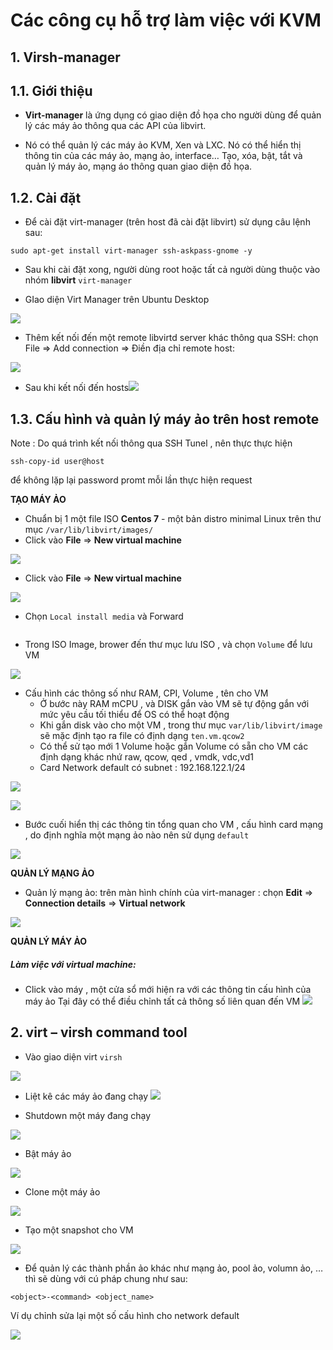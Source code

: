# Các công cụ hỗ trợ làm việc với KVM


##  1. Virsh-manager 


## 1.1. Giới thiệu

-   **Virt-manager**  là ứng dụng có giao diện đồ họa cho người dùng để quản lý các máy ảo thông qua các API của libvirt.
    
-   Nó có thể quản lý các máy ảo KVM, Xen và LXC. Nó có thể hiển thị thông tin của các máy ảo, mạng ảo, interface… Tạo, xóa, bật, tắt và quản lý máy ảo, mạng áo thông quan giao diện đồ họa.

## 1.2. Cài đặt

-   Để cài đặt virt-manager (trên host đã cài đặt libvirt) sử dụng câu lệnh sau:

`sudo apt-get install virt-manager ssh-askpass-gnome -y`

-   Sau khi cài đặt xong, người dùng root hoặc tất cả người dùng thuộc vào nhóm **libvirt**
`virt-manager`

- GIao diện Virt Manager trên Ubuntu Desktop

![](https://i.imgur.com/Vhhupod.png)

- Thêm kết nối đến một remote libvirtd server khác thông qua SSH: chọn File => Add connection => Điền địa chỉ remote host:

![](https://imgur.com/wuI7R7V.png)


- Sau khi kết nối đến hosts![](https://imgur.com/t5AYpTU.png)

## 1.3. Cấu hình và quản lý máy ảo trên host remote

Note : Do quá trình kết nối thông qua SSH Tunel , nên thực thực hiện
````
ssh-copy-id user@host
```` 
để không lặp lại password promt mỗi lần thực hiện request

**TẠO MÁY ẢO**
- Chuẩn bị 1 một file ISO **Centos 7** - một bản distro minimal Linux trên thư mục `/var/lib/libvirt/images/`
- Click vào  **File**  =>  **New virtual machine**

![](https://imgur.com/HpHkyva.png)

- Click vào  **File**  =>  **New virtual machine** 

![](https://imgur.com/3NhV8D7.png)

- Chọn `Local install media`  và Forward

![]()

- Trong ISO Image, brower đến thư mục lưu ISO , và chọn `Volume` để lưu VM

![](https://imgur.com/NXuggx4.png)
 
- Cấu hình các thông số như RAM, CPI, Volume , tên cho VM
	 - Ở bước này RAM mCPU , và DISK gắn vào VM sẽ tự động gắn với mức yêu cầu tối thiểu để OS có thể hoạt động
	 - Khi gắn disk vào cho một VM , trong thư mục `var/lib/libvirt/image` sẽ mặc định tạo ra file có định dạng
 `ten.vm.qcow2`
	- Có thể sử tạo mới 1 Volume hoặc gắn Volume có sẵn cho VM các định dạng khác nhứ raw, qcow, qed
, vmdk, vdc,vd1
	- Card Network default có subnet : 192.168.122.1/24

![](https://imgur.com/NJ2pHwx.png)


![](https://imgur.com/1SipM5k.png)

- Bước cuối hiển thị các thông tin tổng quan cho VM , cấu hình card mạng , do định nghĩa một mạng ảo nào nên sử dụng `default` 

![](https://imgur.com/tqkTUjC.png)



**QUẢN LÝ MẠNG ẢO**

-   Quản lý mạng ảo: trên màn hình chính của virt-manager : chọn  **Edit**  =>  **Connection details**  =>  **Virtual network**

![](https://imgur.com/njOJk1I.png)



**QUẢN LÝ MÁY ẢO**

##### Làm việc với virtual machine:

-   Click vào máy , một cửa sổ mới hiện ra với các thông tin cấu hình của máy ảo
Tại đây có thể điều chỉnh tất cả thông số liên quan đến VM
![](https://imgur.com/ZRyhQ3k.png)


## 2. virt – virsh command tool

- Vào giao diện virt `virsh`

![](https://imgur.com/hSfIWl8.png)


- Liệt kê các máy ảo đang chạy
![](https://imgur.com/SESppWo.png)

- Shutdown một máy đang chạy

![](https://imgur.com/unFsKj3.png)

- Bật máy ảo


![](https://imgur.com/ej2DyVF.png)

- Clone một máy ảo

![](https://imgur.com/WfvNInx.png)

- Tạo một snapshot cho VM

![](https://imgur.com/u9X0Onp.png)
-   Để quản lý các thành phần ảo khác như mạng ảo, pool ảo, volumn ảo, … thì sẽ dùng với cú pháp chung như sau:

`<object>-<command> <object_name>`

Ví dụ chỉnh sửa lại một số cấu hình cho network default

![](https://imgur.com/RqQfqvD.png)
